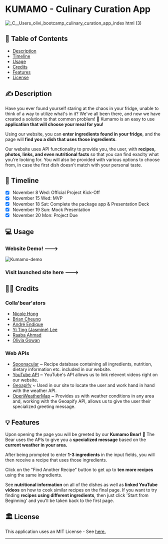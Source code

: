 # KUMAMO - Culinary Curation App

![_C__Users_olivi_bootcamp_culinary_curation_app_index html (3)](https://github.com/Nicole-Hong/culinary_curation_app/assets/130778807/773ddc51-ce66-4470-9f3e-cf34b1faab38)

## 🐻 Table of Contents

- [Description](#-description)
- [Timeline](#-timeline)
- [Usage](#-usage)
- [Credits](#-credits)
- [Features](#-features)
- [License](#-license)

## ✍️ Description

Have you ever found yourself staring at the chaos in your fridge, unable to think of a way to utilize what's in it? We've all been there, and now we have created a solution to that common problem! 🐻 Kumamo is an easy to use **application that will choose your meal for you!** 

Using our website, you can **enter ingredients found in your fridge**, and the page will **find you a dish that uses those ingredients**. 

Our website uses API functionality to provide you, the user, with **recipes, photos, links, and even nutritional facts** so that you can find exaclty what you're looking for. You will also be provided with various options to choose from, in case the first dish doesn't match with your personal taste. 

## 📆 Timeline

- [x] November 8 Wed: Official Project Kick-Off
- [x] November 15 Wed: MVP
- [x] November 18 Sat: Complete the package app & Presentation Deck
- [x] November 19 Sun: Mock Presentation
- [x] November 20 Mon: Project Due

## 💻 Usage

### Website Demo! --->
![Kumamo-demo](https://github.com/Nicole-Hong/culinary_curation_app/assets/130778807/3a056dc1-c803-4408-81db-87aa13e3022a)

### Visit launched site here ---> 

## 🧑‍💻 Credits

### Colla'bear'ators

- [Nicole Hong](https://github.com/Nicole-Hong)
- [Brian Cheung](https://github.com/CYCBrian)
- [André Endique](https://github.com/ae-andre)
- [Yi Ting (Jasmine) Lee](https://github.com/Jasmineleeyt)
- [Raaba Ahmad](https://github.com/raaba241)
- [Olivia Gowan](https://github.com/Olivia-the-G)

### Web APIs

- [Spoonacular](https://spoonacular.com/food-api) ~ Recipe database containing all ingredients, nutrition, dietary information etc. included in our website.
- [YouTube API](https://developers.google.com/youtube/v3) ~ YouTube's API allows us to link relevent videos right on our website.
- [Geoapify](https://www.geoapify.com/) ~ Used in our site to locate the user and work hand in hand with the weather API.
- [OpenWeatherMap](https://openweathermap.org/api) ~ Provides us with weather conditions in any area and, working with the Geoapify API, allows us to give the user their specialized greeting message.

## 💡 Features

Upon opening the page you will be greeted by our **Kumamo Bear!** 🐻 The Bear uses the APIs to give you a **specialized message** based on the **current weather in your area.**

After being prompted to enter **1-3 ingredients** in the input fields, you will then receive a recipe that uses those ingredients.

Click on the "Find Another Recipe" button to get up to **ten more recipes** using the same ingredients.

See **nutritional information** on all of the dishes as well as **linked YouTube videos** on how to cook similar recipes on the final page. If you want to try finding **recipes using different ingredients**, then just click 'Start from Beginning' and you'll be taken back to the first page. 

## 🏛️ License

This application uses an MIT License - See [here.](./LICENSE)


---
